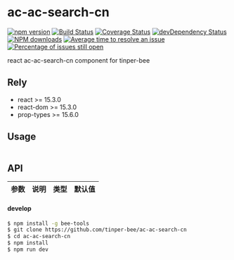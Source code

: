 # ac-ac-search-cn

[![npm version](https://img.shields.io/npm/v/ac-ac-search-cn.svg)](https://www.npmjs.com/package/ac-ac-search-cn)
[![Build Status](https://img.shields.io/travis/tinper-bee/ac-ac-search-cn/master.svg)](https://travis-ci.org/tinper-bee/ac-ac-search-cn)
[![Coverage Status](https://coveralls.io/repos/github/tinper-bee/ac-ac-search-cn/badge.svg?branch=master)](https://coveralls.io/github/tinper-bee/ac-ac-search-cn?branch=master)
[![devDependency Status](https://img.shields.io/david/dev/tinper-bee/ac-ac-search-cn.svg)](https://david-dm.org/tinper-bee/ac-ac-search-cn#info=devDependencies)
[![NPM downloads](http://img.shields.io/npm/dm/ac-ac-search-cn.svg?style=flat)](https://npmjs.org/package/ac-ac-search-cn)
[![Average time to resolve an issue](http://isitmaintained.com/badge/resolution/tinper-bee/ac-ac-search-cn.svg)](http://isitmaintained.com/project/tinper-bee/ac-ac-search-cn "Average time to resolve an issue")
[![Percentage of issues still open](http://isitmaintained.com/badge/open/tinper-bee/ac-ac-search-cn.svg)](http://isitmaintained.com/project/tinper-bee/ac-ac-search-cn "Percentage of issues still open")



react ac-ac-search-cn component for tinper-bee

## Rely

- react >= 15.3.0
- react-dom >= 15.3.0
- prop-types >= 15.6.0

## Usage

```js


```



## API

|参数|说明|类型|默认值|
|:--|:---:|:--:|---:|

#### develop

```sh
$ npm install -g bee-tools
$ git clone https://github.com/tinper-bee/ac-ac-search-cn
$ cd ac-ac-search-cn
$ npm install
$ npm run dev
```
